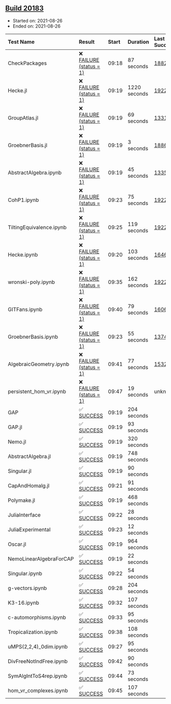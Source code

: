 ## [Build 20183](https://oscarci.mathematik.uni-kl.de/job/oscar/20183/)

* Started on: 2021-08-26
* Ended on: 2021-08-26

| Test Name    | Result | Start | Duration | Last Success | First Failure |
|:-------------|:-------|:------|:---------|:-------------|:--------------|
| CheckPackages | ❌ [FAILURE (status = 1)](https://oscarci.mathematik.uni-kl.de/job/oscar/20183/artifact/logs/build-20183/CheckPackages.log) | 09:18 | 87 seconds | [18822](https://oscarci.mathematik.uni-kl.de/job/oscar/18822/) | [18823](https://oscarci.mathematik.uni-kl.de/job/oscar/18823/) |
| Hecke.jl | ❌ [FAILURE (status = 1)](https://oscarci.mathematik.uni-kl.de/job/oscar/20183/artifact/logs/build-20183/Hecke.jl.log) | 09:19 | 1220 seconds | [19222](https://oscarci.mathematik.uni-kl.de/job/oscar/19222/) | [20152](https://oscarci.mathematik.uni-kl.de/job/oscar/20152/) |
| GroupAtlas.jl | ❌ [FAILURE (status = 1)](https://oscarci.mathematik.uni-kl.de/job/oscar/20183/artifact/logs/build-20183/GroupAtlas.jl.log) | 09:19 | 69 seconds | [13311](https://oscarci.mathematik.uni-kl.de/job/oscar/13311/) | [13312](https://oscarci.mathematik.uni-kl.de/job/oscar/13312/) |
| GroebnerBasis.jl | ❌ [FAILURE (status = 1)](https://oscarci.mathematik.uni-kl.de/job/oscar/20183/artifact/logs/build-20183/GroebnerBasis.jl.log) | 09:19 | 3 seconds | [18864](https://oscarci.mathematik.uni-kl.de/job/oscar/18864/) | [18865](https://oscarci.mathematik.uni-kl.de/job/oscar/18865/) |
| AbstractAlgebra.ipynb | ❌ [FAILURE (status = 1)](https://oscarci.mathematik.uni-kl.de/job/oscar/20183/artifact/logs/build-20183/AbstractAlgebra.ipynb.log) | 09:19 | 45 seconds | [13355](https://oscarci.mathematik.uni-kl.de/job/oscar/13355/) | [13356](https://oscarci.mathematik.uni-kl.de/job/oscar/13356/) |
| CohP1.ipynb | ❌ [FAILURE (status = 1)](https://oscarci.mathematik.uni-kl.de/job/oscar/20183/artifact/logs/build-20183/CohP1.ipynb.log) | 09:23 | 75 seconds | [19222](https://oscarci.mathematik.uni-kl.de/job/oscar/19222/) | [20152](https://oscarci.mathematik.uni-kl.de/job/oscar/20152/) |
| TiltingEquivalence.ipynb | ❌ [FAILURE (status = 1)](https://oscarci.mathematik.uni-kl.de/job/oscar/20183/artifact/logs/build-20183/TiltingEquivalence.ipynb.log) | 09:25 | 119 seconds | [19222](https://oscarci.mathematik.uni-kl.de/job/oscar/19222/) | [20152](https://oscarci.mathematik.uni-kl.de/job/oscar/20152/) |
| Hecke.ipynb | ❌ [FAILURE (status = 1)](https://oscarci.mathematik.uni-kl.de/job/oscar/20183/artifact/logs/build-20183/Hecke.ipynb.log) | 09:20 | 103 seconds | [16463](https://oscarci.mathematik.uni-kl.de/job/oscar/16463/) | [16464](https://oscarci.mathematik.uni-kl.de/job/oscar/16464/) |
| wronski-poly.ipynb | ❌ [FAILURE (status = 1)](https://oscarci.mathematik.uni-kl.de/job/oscar/20183/artifact/logs/build-20183/wronski-poly.ipynb.log) | 09:35 | 162 seconds | [19222](https://oscarci.mathematik.uni-kl.de/job/oscar/19222/) | [20152](https://oscarci.mathematik.uni-kl.de/job/oscar/20152/) |
| GITFans.ipynb | ❌ [FAILURE (status = 1)](https://oscarci.mathematik.uni-kl.de/job/oscar/20183/artifact/logs/build-20183/GITFans.ipynb.log) | 09:40 | 79 seconds | [16068](https://oscarci.mathematik.uni-kl.de/job/oscar/16068/) | [16069](https://oscarci.mathematik.uni-kl.de/job/oscar/16069/) |
| GroebnerBasis.ipynb | ❌ [FAILURE (status = 1)](https://oscarci.mathematik.uni-kl.de/job/oscar/20183/artifact/logs/build-20183/GroebnerBasis.ipynb.log) | 09:23 | 55 seconds | [13748](https://oscarci.mathematik.uni-kl.de/job/oscar/13748/) | [13749](https://oscarci.mathematik.uni-kl.de/job/oscar/13749/) |
| AlgebraicGeometry.ipynb | ❌ [FAILURE (status = 1)](https://oscarci.mathematik.uni-kl.de/job/oscar/20183/artifact/logs/build-20183/AlgebraicGeometry.ipynb.log) | 09:41 | 77 seconds | [15322](https://oscarci.mathematik.uni-kl.de/job/oscar/15322/) | [15323](https://oscarci.mathematik.uni-kl.de/job/oscar/15323/) |
| persistent_hom_vr.ipynb | ❌ [FAILURE (status = 1)](https://oscarci.mathematik.uni-kl.de/job/oscar/20183/artifact/logs/build-20183/persistent_hom_vr.ipynb.log) | 09:47 | 19 seconds | unknown | unknown |
| GAP | ✅ [SUCCESS](https://oscarci.mathematik.uni-kl.de/job/oscar/20183/artifact/logs/build-20183/GAP.log) | 09:19 | 204 seconds |  |  |
| GAP.jl | ✅ [SUCCESS](https://oscarci.mathematik.uni-kl.de/job/oscar/20183/artifact/logs/build-20183/GAP.jl.log) | 09:19 | 93 seconds |  |  |
| Nemo.jl | ✅ [SUCCESS](https://oscarci.mathematik.uni-kl.de/job/oscar/20183/artifact/logs/build-20183/Nemo.jl.log) | 09:19 | 320 seconds |  |  |
| AbstractAlgebra.jl | ✅ [SUCCESS](https://oscarci.mathematik.uni-kl.de/job/oscar/20183/artifact/logs/build-20183/AbstractAlgebra.jl.log) | 09:19 | 748 seconds |  |  |
| Singular.jl | ✅ [SUCCESS](https://oscarci.mathematik.uni-kl.de/job/oscar/20183/artifact/logs/build-20183/Singular.jl.log) | 09:19 | 90 seconds |  |  |
| CapAndHomalg.jl | ✅ [SUCCESS](https://oscarci.mathematik.uni-kl.de/job/oscar/20183/artifact/logs/build-20183/CapAndHomalg.jl.log) | 09:21 | 91 seconds |  |  |
| Polymake.jl | ✅ [SUCCESS](https://oscarci.mathematik.uni-kl.de/job/oscar/20183/artifact/logs/build-20183/Polymake.jl.log) | 09:19 | 468 seconds |  |  |
| JuliaInterface | ✅ [SUCCESS](https://oscarci.mathematik.uni-kl.de/job/oscar/20183/artifact/logs/build-20183/JuliaInterface.log) | 09:22 | 28 seconds |  |  |
| JuliaExperimental | ✅ [SUCCESS](https://oscarci.mathematik.uni-kl.de/job/oscar/20183/artifact/logs/build-20183/JuliaExperimental.log) | 09:23 | 12 seconds |  |  |
| Oscar.jl | ✅ [SUCCESS](https://oscarci.mathematik.uni-kl.de/job/oscar/20183/artifact/logs/build-20183/Oscar.jl.log) | 09:19 | 964 seconds |  |  |
| NemoLinearAlgebraForCAP | ✅ [SUCCESS](https://oscarci.mathematik.uni-kl.de/job/oscar/20183/artifact/logs/build-20183/NemoLinearAlgebraForCAP.log) | 09:19 | 22 seconds |  |  |
| Singular.ipynb | ✅ [SUCCESS](https://oscarci.mathematik.uni-kl.de/job/oscar/20183/artifact/logs/build-20183/Singular.ipynb.log) | 09:22 | 54 seconds |  |  |
| g-vectors.ipynb | ✅ [SUCCESS](https://oscarci.mathematik.uni-kl.de/job/oscar/20183/artifact/logs/build-20183/g-vectors.ipynb.log) | 09:28 | 204 seconds |  |  |
| K3-16.ipynb | ✅ [SUCCESS](https://oscarci.mathematik.uni-kl.de/job/oscar/20183/artifact/logs/build-20183/K3-16.ipynb.log) | 09:32 | 107 seconds |  |  |
| c-automorphisms.ipynb | ✅ [SUCCESS](https://oscarci.mathematik.uni-kl.de/job/oscar/20183/artifact/logs/build-20183/c-automorphisms.ipynb.log) | 09:33 | 95 seconds |  |  |
| Tropicalization.ipynb | ✅ [SUCCESS](https://oscarci.mathematik.uni-kl.de/job/oscar/20183/artifact/logs/build-20183/Tropicalization.ipynb.log) | 09:38 | 108 seconds |  |  |
| uMPS(2,2,4)_0dim.ipynb | ✅ [SUCCESS](https://oscarci.mathematik.uni-kl.de/job/oscar/20183/artifact/logs/build-20183/uMPS-2-2-4-_0dim.ipynb.log) | 09:27 | 95 seconds |  |  |
| DivFreeNotIndFree.ipynb | ✅ [SUCCESS](https://oscarci.mathematik.uni-kl.de/job/oscar/20183/artifact/logs/build-20183/DivFreeNotIndFree.ipynb.log) | 09:42 | 90 seconds |  |  |
| SymAlgIntToS4rep.ipynb | ✅ [SUCCESS](https://oscarci.mathematik.uni-kl.de/job/oscar/20183/artifact/logs/build-20183/SymAlgIntToS4rep.ipynb.log) | 09:44 | 73 seconds |  |  |
| hom_vr_complexes.ipynb | ✅ [SUCCESS](https://oscarci.mathematik.uni-kl.de/job/oscar/20183/artifact/logs/build-20183/hom_vr_complexes.ipynb.log) | 09:45 | 107 seconds |  |  |
